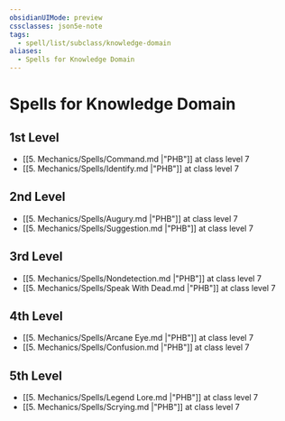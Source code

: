 ```yaml
---
obsidianUIMode: preview
cssclasses: json5e-note
tags:
  - spell/list/subclass/knowledge-domain
aliases:
  - Spells for Knowledge Domain
---
```

# Spells for Knowledge Domain

## 1st Level

- [[5. Mechanics/Spells/Command.md \|"PHB"]] at class level 7
- [[5. Mechanics/Spells/Identify.md \|"PHB"]] at class level 7

## 2nd Level

- [[5. Mechanics/Spells/Augury.md \|"PHB"]] at class level 7
- [[5. Mechanics/Spells/Suggestion.md \|"PHB"]] at class level 7

## 3rd Level

- [[5. Mechanics/Spells/Nondetection.md \|"PHB"]] at class level 7
- [[5. Mechanics/Spells/Speak With Dead.md \|"PHB"]] at class level 7

## 4th Level

- [[5. Mechanics/Spells/Arcane Eye.md \|"PHB"]] at class level 7
- [[5. Mechanics/Spells/Confusion.md \|"PHB"]] at class level 7

## 5th Level

- [[5. Mechanics/Spells/Legend Lore.md \|"PHB"]] at class level 7
- [[5. Mechanics/Spells/Scrying.md \|"PHB"]] at class level 7

